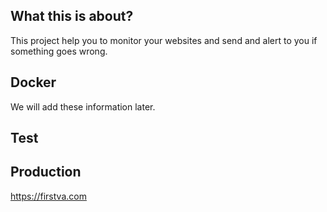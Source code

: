 ## What this is about?

This project help you to monitor your websites and send and alert to you if something goes wrong.

## Docker

We will add these information later.

## Test

## Production

https://firstva.com